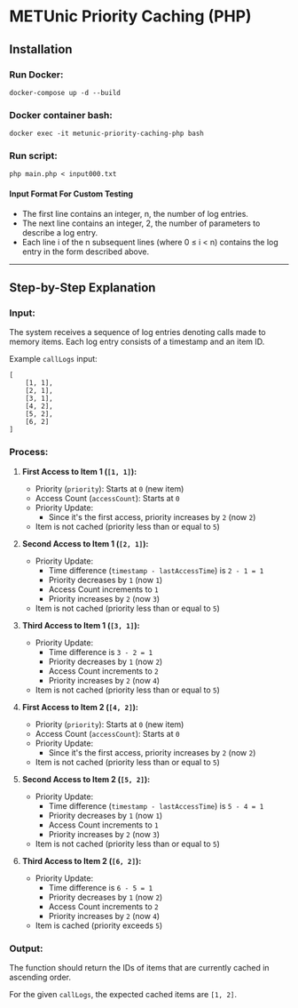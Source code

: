 # METUnic Priority Caching (PHP)

## Installation

### Run Docker:
```
docker-compose up -d --build
```

### Docker container bash:
```
docker exec -it metunic-priority-caching-php bash 
```

### Run script:
```
php main.php < input000.txt
```

#### Input Format For Custom Testing

- The first line contains an integer, n, the number of log entries.
- The next line contains an integer, 2, the number of parameters to describe a log entry.
- Each line i of the n subsequent lines (where 0 ≤ i < n) contains the log entry in the form described above.

---
## Step-by-Step Explanation

### Input:
The system receives a sequence of log entries denoting calls made to memory items. Each log entry consists of a timestamp and an item ID.

Example `callLogs` input:
```
[
    [1, 1],
    [2, 1],
    [3, 1],
    [4, 2],
    [5, 2],
    [6, 2]
]
```

### Process:

1. **First Access to Item 1 (`[1, 1]`):**
   - Priority (`priority`): Starts at `0` (new item)
   - Access Count (`accessCount`): Starts at `0`
   - Priority Update:
     - Since it's the first access, priority increases by `2` (now `2`)
   - Item is not cached (priority less than or equal to `5`)

2. **Second Access to Item 1 (`[2, 1]`):**
    - Priority Update:
      - Time difference (`timestamp - lastAccessTime`) is `2 - 1 = 1`
      - Priority decreases by `1` (now `1`)
      - Access Count increments to `1`
      - Priority increases by `2` (now `3`)
    - Item is not cached (priority less than or equal to `5`)

3. **Third Access to Item 1 (`[3, 1]`):**
    - Priority Update:
        - Time difference is `3 - 2 = 1`
        - Priority decreases by `1` (now `2`)
        - Access Count increments to `2`
        - Priority increases by `2` (now `4`)
    - Item is not cached (priority less than or equal to `5`)

4. **First Access to Item 2 (`[4, 2]`):**
    - Priority (`priority`): Starts at `0` (new item)
    - Access Count (`accessCount`): Starts at `0`
    - Priority Update:
        - Since it's the first access, priority increases by `2` (now `2`)
    - Item is not cached (priority less than or equal to `5`)

5. **Second Access to Item 2 (`[5, 2]`):**
    - Priority Update:
        - Time difference (`timestamp - lastAccessTime`) is `5 - 4 = 1`
        - Priority decreases by `1` (now `1`)
        - Access Count increments to `1`
        - Priority increases by `2` (now `3`)
    - Item is not cached (priority less than or equal to `5`)

6. **Third Access to Item 2 (`[6, 2]`):**
    - Priority Update:
        - Time difference is `6 - 5 = 1`
        - Priority decreases by `1` (now `2`)
        - Access Count increments to `2`
        - Priority increases by `2` (now `4`)
    - Item is cached (priority exceeds `5`)

### Output:
The function should return the IDs of items that are currently cached in ascending order.

For the given `callLogs`, the expected cached items are `[1, 2]`.